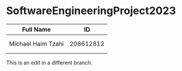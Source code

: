 # SoftwareEngineeringProject2023

| Full Name          | ID        |
|--------------------|-----------|
|                    |           |
|                    |           |
| Michael Haim Tzahi | 208612812 |
|                    |           |
|                    |           |


This is an edit in a different branch.
